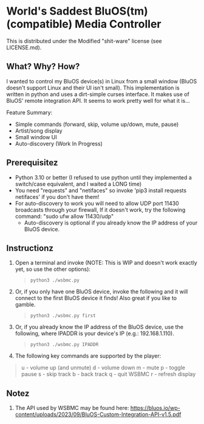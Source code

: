 
# World's Saddest BluOS(tm) (compatible) Media Controller

This is distributed under the Modified "shit-ware" license (see LICENSE.md).

## What? Why? How?

I wanted to control my BluOS device(s) in Linux from a small window (BluOS doesn't support Linux and their UI isn't small). This implementation is written in python and uses a dirt-simple curses interface. It makes use of BluOS' remote integration API. It seems to work pretty well for what it is...

Feature Summary:

- Simple commands (forward, skip, volume up/down, mute, pause)
- Artist/song display
- Small window UI
- Auto-discovery (Work In Progress)

## Prerequisitez

- Python 3.10 or better (I refused to use python until they implemented a switch/case equivalent, and I waited a LONG time)
- You need "requests" and "netifaces" so invoke 'pip3 install requests netifaces' if you don't have them!
- For auto-discovery to work you will need to allow UDP port 11430 broadcasts through your firewall,
    If it doesn't work, try the following command: "sudo ufw allow 11430/udp"
    - Auto-discovery is optional if you already know the IP address of your BluOS device.

## Instructionz

1. Open a terminal and invoke (NOTE: This is WIP and doesn't work exactly yet, so use the other options):
   > `python3 ./wsbmc.py`
2. Or, if you only have one BluOS device, invoke the following and it will connect to the first BluOS device it finds! Also great if you like to gamble.
   > `python3 ./wsbmc.py first`
3. Or, if you already know the IP address of the BluOS device, use the following, where IPADDR is your device's IP (e.g.: 192.168.1.110).
   > `python3 ./wsbmc.py IPADDR`
4. The following key commands are supported by the player:

> u - volume up (and unmute)
> d - volume down
> m - mute
> p - toggle pause
> s - skip track
> b - back track
> q - quit WSBMC
> r - refresh display

## Notez

1. The API used by WSBMC may be found here:
     https://bluos.io/wp-content/uploads/2023/09/BluOS-Custom-Integration-API-v1.5.pdf

